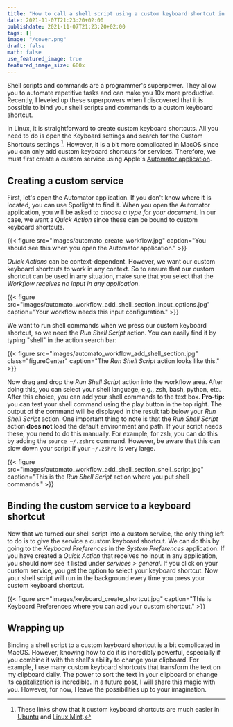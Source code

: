 ```yaml
---
title: "How to call a shell script using a custom keyboard shortcut in MacOS"
date: 2021-11-07T21:23:20+02:00
publishdate: 2021-11-07T21:23:20+02:00
tags: []
image: "/cover.png"
draft: false
math: false
use_featured_image: true
featured_image_size: 600x
---
```

Shell scripts and commands are a programmer's superpower.
They allow you to automate repetitive tasks and can make you 10x more productive.
Recently, I leveled up these superpowers when I discovered that it is possible to bind your shell scripts and commands to a custom keyboard shortcut.

In Linux, it is straightforward to create custom keyboard shortcuts.
All you need to do is open the Keyboard settings and search for the Custom Shortcuts settings [^1].
However, it is a bit more complicated in MacOS since you can only add custom keyboard shortcuts for services.
Therefore, we must first create a custom service using Apple's [Automator application](https://support.apple.com/guide/automator/welcome/mac).

## Creating a custom service

First, let's open the Automator application.
If you don't know where it is located, you can use Spotlight to find it.
When you open the Automator application, you will be asked to _choose a type for your document_.
In our case, we want a _Quick Action_ since these can be bound to custom keyboard shortcuts.

{{< figure src="images/automato_create_workflow.jpg" caption="You should see this when you open the Automator application." >}}

_Quick Actions_ can be context-dependent.
However, we want our custom keyboard shortcuts to work in any context.
So to ensure that our custom shortcut can be used in any situation, make sure that you select that the _Workflow receives no input in any application_.

{{< figure src="images/automato_workflow_add_shell_section_input_options.jpg" caption="Your workflow needs this input configuration." >}}

We want to run shell commands when we press our custom keyboard shortcut, so we need the _Run Shell Script_ action.
You can easily find it by typing "shell" in the action search bar:

{{< figure src="images/automato_workflow_add_shell_section.jpg" class="figureCenter" caption="The *Run Shell Script*  action looks like this." >}}

Now drag and drop the _Run Shell Script_ action into the workflow area.
After doing this, you can select your shell language, e.g., zsh, bash, python, etc.
After this choice, you can add your shell commands to the text box.
**Pro-tip:** you can test your shell command using the play button in the top right.
The output of the command will be displayed in the result tab below your _Run Shell Script_ action.
One important thing to note is that the _Run Shell Script_ action **does not** load the default environment and path.
If your script needs these, you need to do this manually.
For example, for zsh, you can do this by adding the `source ~/.zshrc` command.
However, be aware that this can slow down your script if your `~/.zshrc` is very large.

{{< figure src="images/automato_workflow_add_shell_section_shell_script.jpg"  caption="This is the *Run Shell Script* action where you put shell commands." >}}

## Binding the custom service to a keyboard shortcut

Now that we turned our shell script into a custom service, the only thing left to do is to give the service a custom keyboard shortcut.
We can do this by going to the _Keyboard Preferences_ in the _System Preferences_ application.
If you have created a _Quick Action_ that receives no input in any application, you should now see it listed under _services > general._
If you click on your custom service, you get the option to select your keyboard shortcut.
Now your shell script will run in the background every time you press your custom keyboard shortcut.

{{< figure src="images/keyboard_create_shortcut.jpg" caption="This is Keyboard Preferences where you can add your custom shortcut." >}}


## Wrapping up

Binding a shell script to a custom keyboard shortcut is a bit complicated in MacOS.
However, knowing how to do it is incredibly powerful, especially if you combine it with the shell's ability to change your clipboard.
For example, I use many custom keyboard shortcuts that transform the text on my clipboard daily.
The power to sort the text in your clipboard or change its capitalization is incredible.
In a future post, I will share this magic with you.
However, for now, I leave the possibilities up to your imagination.

[^1]: These links show that it custom keyboard shortcuts are much easier in [Ubuntu](https://help.ubuntu.com/stable/ubuntu-help/keyboard-shortcuts-set.html.en) and [Linux Mint](https://www.technipages.com/linux-mint-how-to-create-new-custom-keyboard-shortcuts).
